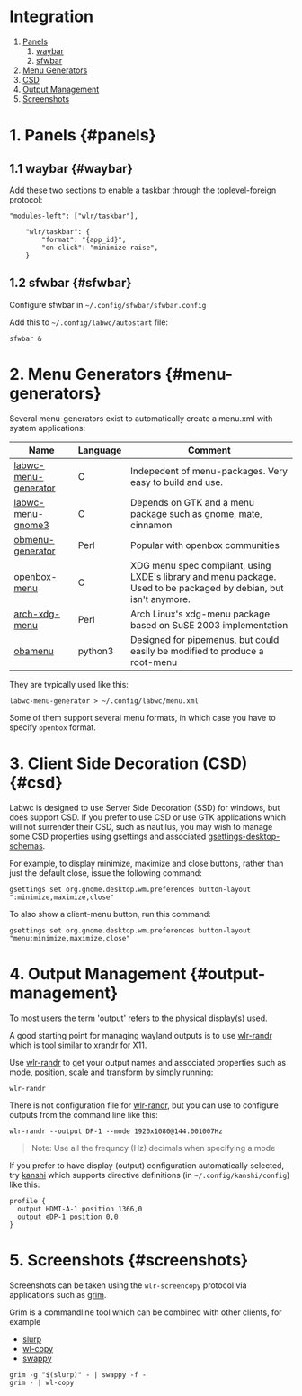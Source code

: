 # Integration

1. [Panels](#panels)
    1. [waybar](#waybar)
    2. [sfwbar](#sfwbar)
2. [Menu Generators](#menu-generators)
3. [CSD](#csd)
4. [Output Management](#output-management)
5. [Screenshots](#screenshots)

# 1. Panels {#panels}

## 1.1 waybar {#waybar}

Add these two sections to enable a taskbar through the toplevel-foreign protocol:

```
"modules-left": ["wlr/taskbar"],
```

```
    "wlr/taskbar": {
        "format": "{app_id}",
        "on-click": "minimize-raise",
    }
```

## 1.2 sfwbar {#sfwbar}

Configure sfwbar in `~/.config/sfwbar/sfwbar.config`

Add this to `~/.config/labwc/autostart` file:

```
sfwbar &
```

# 2. Menu Generators {#menu-generators}

Several menu-generators exist to automatically create a menu.xml with system
applications:

| Name                   | Language | Comment
| ---------------------- | ---------| -------
| [labwc-menu-generator] | C        | Indepedent of menu-packages. Very easy to build and use.
| [labwc-menu-gnome3]    | C        | Depends on GTK and a menu package such as gnome, mate, cinnamon
| [obmenu-generator]     | Perl     | Popular with openbox communities
| [openbox-menu]         | C        | XDG menu spec compliant, using LXDE's library and menu package. Used to be packaged by debian, but isn't anymore.
| [arch-xdg-menu]        | Perl     | Arch Linux's xdg-menu package based on SuSE 2003 implementation
| [obamenu]              | python3  | Designed for pipemenus, but could easily be modified to produce a root-menu

They are typically used like this:

```
labwc-menu-generator > ~/.config/labwc/menu.xml
```

Some of them support several menu formats, in which case you have to specify
`openbox` format.

# 3. Client Side Decoration (CSD) {#csd}

Labwc is designed to use Server Side Decoration (SSD) for windows, but does
support CSD. If you prefer to use CSD or use GTK applications which will not
surrender their CSD, such as nautilus, you may wish to manage some CSD
properties using gsettings and associated [gsettings-desktop-schemas].

For example, to display minimize, maximize and close buttons, rather than
just the default close, issue the following command:

```
gsettings set org.gnome.desktop.wm.preferences button-layout ":minimize,maximize,close"
```

To also show a client-menu button, run this command:

```
gsettings set org.gnome.desktop.wm.preferences button-layout "menu:minimize,maximize,close"
```

# 4. Output Management {#output-management}

To most users the term 'output' refers to the physical display(s) used.

A good starting point for managing wayland outputs is to use [wlr-randr]
which is tool similar to [xrandr] for X11.

Use [wlr-randr] to get your output names and associated properties such as
mode, position, scale and transform by simply running:

```
wlr-randr
```

There is not configuration file for [wlr-randr], but you can use to configure
outputs from the command line like this:

```
wlr-randr --output DP-1 --mode 1920x1080@144.001007Hz
```

> Note: Use all the frequncy (Hz) decimals when specifying a mode

If you prefer to have display (output) configuration automatically selected,
try [kanshi] which supports directive definitions (in `~/.config/kanshi/config`)
like this:

```
profile {
  output HDMI-A-1 position 1366,0
  output eDP-1 position 0,0
}
```

# 5. Screenshots {#screenshots}

Screenshots can be taken using the `wlr-screencopy` protocol via applications
such as [grim](https://git.sr.ht/~emersion/grim).

Grim is a commandline tool which can be combined with other clients, for
example

- [slurp](https://github.com/emersion/slurp)
- [wl-copy](https://github.com/bugaevc/wl-clipboard)
- [swappy](https://github.com/jtheoof/swappy)

```
grim -g "$(slurp)" - | swappy -f -
grim - | wl-copy
```

[labwc-menu-generator]: https://github.com/labwc/labwc-menu-generator
[labwc-menu-gnome3]: https://github.com/labwc/labwc-menu-gnome3
[obmenu-generator]: https://trizenx.blogspot.com/2012/02/obmenu-generator.html
[openbox-menu]: http://fabrice.thiroux.free.fr/openbox-menu_en.html
[arch-xdg-menu]: https://arch.p5n.pp.ru/~sergej/dl/2018/
[obamenu]: https://github.com/onuronsekiz/obamenu

[gsettings-desktop-schemas]: https://github.com/GNOME/gsettings-desktop-schemas

[kanshi]: https://sr.ht/~emersion/kanshi/
[wlr-randr]: https://sr.ht/~emersion/wlr-randr/
[xrandr]: https://wiki.archlinux.org/title/xrandr
